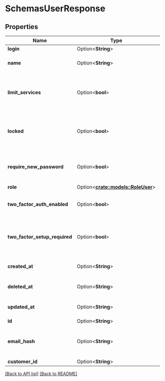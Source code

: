 # SchemasUserResponse

## Properties

Name | Type | Description | Notes
------------ | ------------- | ------------- | -------------
**login** | Option<**String**> |  | [readonly]
**name** | Option<**String**> | The real life name of the user. | 
**limit_services** | Option<**bool**> | Indicates that the user has limited access to the customer's services. | 
**locked** | Option<**bool**> | Indicates whether the is account is locked for editing or not. | 
**require_new_password** | Option<**bool**> | Indicates if a new password is required at next login. | 
**role** | Option<[**crate::models::RoleUser**](RoleUser.md)> |  | 
**two_factor_auth_enabled** | Option<**bool**> | Indicates if 2FA is enabled on the user. | 
**two_factor_setup_required** | Option<**bool**> | Indicates if 2FA is required by the user's customer account. | 
**created_at** | Option<**String**> | Date and time in ISO 8601 format. | [readonly]
**deleted_at** | Option<**String**> | Date and time in ISO 8601 format. | [readonly]
**updated_at** | Option<**String**> | Date and time in ISO 8601 format. | [readonly]
**id** | Option<**String**> |  | [readonly]
**email_hash** | Option<**String**> | The alphanumeric string identifying a email login. | 
**customer_id** | Option<**String**> |  | [readonly]

[[Back to API list]](../README.md#documentation-for-api-endpoints) [[Back to README]](../README.md)


